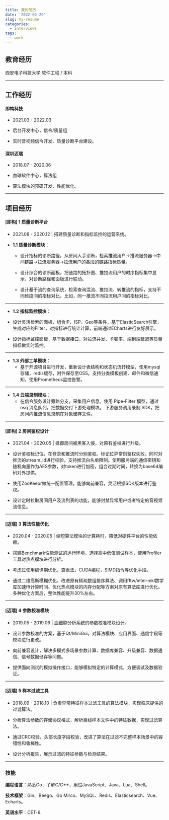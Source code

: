 ```yaml
---
title: 我的简历
date: '2022-04-29'
slug: my-resume
categories:
  - interviews
tags:
  - work
---
```


## 教育经历

西安电子科技大学  软件工程 / 本科 

---


## 工作经历

#### 即构科技

-   2021.03 - 2022.03
    
-   后台开发中心，信令/质量组
    
-   实时音视频信令开发、质量诊断平台建设。
    

#### 深圳迈瑞

-   2018.07 - 2020.06
    
-   血球软件中心，算法组
    
-   算法模块的预研开发、性能优化。
    

---

## 项目经历

#### [即构] 1 质量诊断平台

-   2021.08 - 2020.12  |  搭建质量诊断和指标监控的运营系统。

- **1.1 质量诊断模块**：
  - 设计指标的诊断路径，从房间入手诊断，检索推流用户→推流服务器→中间链路→拉流服务器→拉流用户的各段的链路指标质量。
  - 设计综合的诊断面板，把链路的拓扑图、推拉流用户的时序指标集中显示，对诊断路径和面板进行联动。

  - 设计基于流的查询系统，检索查询混流、推拉流、转推流的指标，支持不同维度间的指标对比。比如，同一推流不同拉流用户间的指标对比。
---



- **1.2 指标监控模块**：
-   设计灵活检索的面板，组合IP、ISP、Geo等条件，基于ElasticSearch引擎，生成对应的Filter，对指标进行统计计算，前端通过ECharts进行友好展示。
      
  -   设计指标监控面板，基于数据接口，对拉流并发、卡顿率、端到端延迟等质量指标做实时监控。
    
---


- **1.3 外部工单模块**：
  -   基于开源项目进行开发，重新设计表结构和状态机流转模型，使用mysql存储，redis缓存，附件保存至OSS。支持分类模板创建、邮件和微信通知，使用Prometheus监控告警。
      
---


- **1.4 云端录制模块**：
  -   在信令服务设计旁路分支，采集用户信息。使用 Pipe-Filter 模型，通过 nsq 消息队列，把数据交付下游处理模块。 下游服务调用录制 SDK，把房间内推流信息录制在对象储存文件。
      

---


#### [即构] 2 房间鉴权设计

-  2021.04 - 2020.05 | 抵御房间被黑客入侵，对原有鉴权进行升级。 

  

- 设计鉴权标记位，在登录和推流时分别鉴权。标记位异常则鉴权失败。同时对推流的stream_id进行校验，支持推流白名单限制。使用服务端的通信密钥和随机向量作为AES参数，对token进行加密，组合过期时间，转换为base64编码对外提供。

- 使用ZooKeepr做统一配置管理，能够向前兼容，灵活根据SDK版本进行鉴权。

- 设计定时拉取房间用户及流列表的功能，能够封禁异常用户或者特定的音视频流信息。

---


#### [迈瑞] 3 算法性能优化

- 2020.04 - 2020.05  |  缩短算法模块的计算耗时，降低对硬件平台的性能依赖。 

  

- 搭建Benchmark性能测试的运行环境，选择高中低值测试样本，使用Profiler工具对热点模块进行分析。

- 考虑过使用编译期优化，查表法，CUDA编程，SIMD指令等优化手段。

- 通过二维高斯模糊优化、改进原有稀疏数组排序算法、调用fftw/intel-mkl数学库加速fft计算时间、优化热点模块的内存分配等方案对原有算法库进行优化。多种优化方案后，整体性能提升30%左右。

---


#### [迈瑞] 4 参数校准模块

- 2019.05 - 2019.06  |  血细胞分析系统的参数校准模块设计。 

  

- 设计参数校准的方案，基于Qt/MiniGui，对算法模块、应用界面、通信字段等模块进行更改。

- 向前兼容设计，解决多模式多场景参数计算、数据库兼容、升级兼容、数据通信、信号数据储存等问题。

- 提供面向测试的模拟操作接口，能够模拟特定的计算模式，方便调试及数据验证。

---

#### [迈瑞] 5 样本过滤工具

-  2018.09 - 2018.10 |  负责异常特征样本过滤工具的算法模块，实现临床提供的过滤算法。

  

- 分析算法参数的存储协议格式，解析离线样本文件中的特征数据，实现过滤算法。

- 通过CRC校验，头部长度字段校验，改进了算法在过滤不完整样本场景中的容错性和鲁棒性。

- 设计分析报告，展示过滤的特征参数与检测结果。

---

### 技能

**编程语言**：熟悉Go，了解C/C++，用过JavaScript、Java、Lua、Shell。

**技术框架**：Gin、Beego、Go Mirco、MySQL、Redis、Elasticsearch、Vue、Echarts。

**英语水平**：CET-6.
